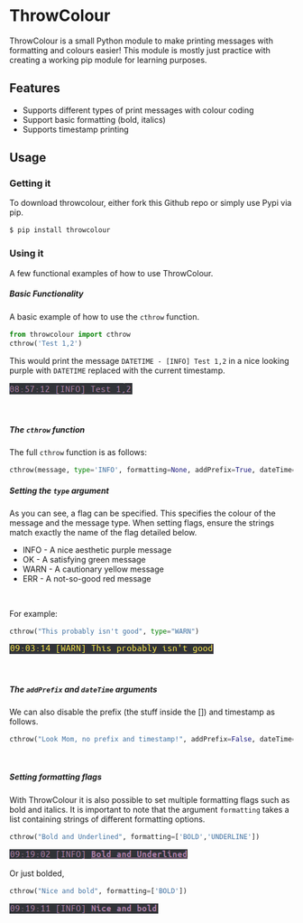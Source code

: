 # ThrowColour

ThrowColour is a small Python module to make printing messages with formatting and colours easier! This module is mostly just practice with creating a working pip module for learning purposes.

## Features

  - Supports different types of print messages with colour coding
  - Support basic formatting (bold, italics)
  - Supports timestamp printing

## Usage
###  Getting it

To download throwcolour, either fork this Github repo or simply use Pypi via pip.
```sh
$ pip install throwcolour
```

### Using it

A few functional examples of how to use ThrowColour.

##### Basic Functionality

A basic example of how to use the ```cthrow``` function.

```Python
from throwcolour import cthrow
cthrow('Test 1,2')
```

This would print the message ```DATETIME - [INFO] Test 1,2``` in a nice looking purple with ```DATETIME``` replaced with the current timestamp.

![eg1](res/eg1.png?raw=true)

<br>

##### The ```cthrow``` function

The full ```cthrow``` function is as follows:
```Python
cthrow(message, type='INFO', formatting=None, addPrefix=True, dateTime=True)
```

##### Setting the ```type``` argument

As you can see, a flag can be specified. This specifies the colour of the message and the message type. When setting flags, ensure the strings match exactly the name of the flag detailed below.
 * INFO - A nice aesthetic purple message
 * OK - A satisfying green message
 * WARN - A cautionary yellow message
 * ERR - A not-so-good red message

<br>

For example:

```Python
cthrow("This probably isn't good", type="WARN")
```

![eg2](res/eg2.png?raw=true)

<br>

##### The ```addPrefix``` and ```dateTime``` arguments

We can also disable the prefix (the stuff inside the []) and timestamp as follows.

```Python
cthrow("Look Mom, no prefix and timestamp!", addPrefix=False, dateTime=False)
```

<br>

##### Setting formatting flags

With ThrowColour it is also possible to set multiple formatting flags such as bold and italics. It is important to note that the argument ```formatting``` takes a list containing strings of different formatting options.

```Python
cthrow("Bold and Underlined", formatting=['BOLD','UNDERLINE'])
```
![eg3](res/eg3.png?raw=true)

Or just bolded,
```Python
cthrow("Nice and bold", formatting=['BOLD'])
```

![eg4](res/eg4.png?raw=true)
